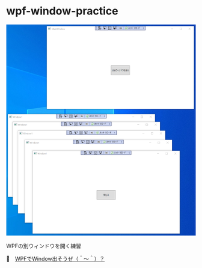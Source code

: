 # wpf-window-practice

![20210901pg9.png](./doc/img/20210901pg9.png)  

WPFの別ウィンドウを開く練習  

📖　[WPFでWindow出そうぜ（＾～＾）？](https://crieit.net/drafts/612f5f497265a)  
